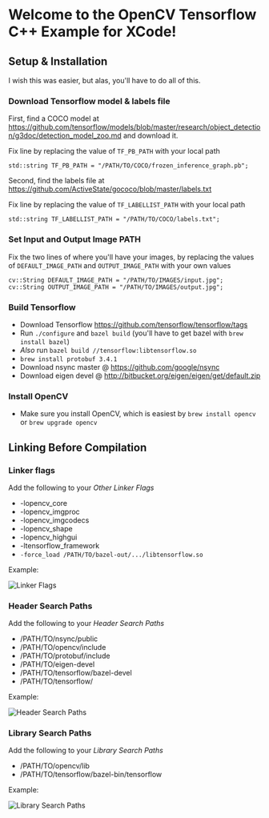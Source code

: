# Welcome to the OpenCV Tensorflow C++ Example for XCode!


## Setup & Installation

I wish this was easier, but alas, you'll have to do all of this.

### Download Tensorflow model & labels file

First, find a COCO model at https://github.com/tensorflow/models/blob/master/research/object_detection/g3doc/detection_model_zoo.md and download it.

Fix line by replacing the value of `TF_PB_PATH` with your local path
```
std::string TF_PB_PATH = "/PATH/TO/COCO/frozen_inference_graph.pb";
```

Second, find the labels file at https://github.com/ActiveState/gococo/blob/master/labels.txt

Fix line by replacing the value of `TF_LABELLIST_PATH` with your local path
```
std::string TF_LABELLIST_PATH = "/PATH/TO/COCO/labels.txt";
```

### Set Input and Output Image PATH
Fix the two lines of where you'll have your images, by replacing the values of `DEFAULT_IMAGE_PATH` and `OUTPUT_IMAGE_PATH` with your own values
```
cv::String DEFAULT_IMAGE_PATH = "/PATH/TO/IMAGES/input.jpg";
cv::String OUTPUT_IMAGE_PATH = "/PATH/TO/IMAGES/output.jpg";
```

### Build Tensorflow

* Download Tensorflow https://github.com/tensorflow/tensorflow/tags
* Run `./configure` and `bazel build` (you'll have to get bazel with `brew install bazel`)
* _Also_ run `bazel build //tensorflow:libtensorflow.so`
* `brew install protobuf 3.4.1`
* Download nsync master @ https://github.com/google/nsync
* Download eigen devel @ http://bitbucket.org/eigen/eigen/get/default.zip

### Install OpenCV

* Make sure you install OpenCV, which is easiest by `brew install opencv` or `brew upgrade opencv`


## Linking Before Compilation

### Linker flags

Add the following to your *Other Linker Flags*

* -lopencv_core
* -lopencv_imgproc
* -lopencv_imgcodecs
* -lopencv_shape
* -lopencv_highgui
* -ltensorflow_framework
* `-force_load /PATH/TO/bazel-out/.../libtensorflow.so`

Example:

![Linker Flags](https://github.com/moorage/OpenCVTensorflowExample/raw/master/readme-linker-flags.png "Linker Flags")


### Header Search Paths

Add the following to your *Header Search Paths*

* /PATH/TO/nsync/public
* /PATH/TO/opencv/include
* /PATH/TO/protobuf/include
* /PATH/TO/eigen-devel
* /PATH/TO/tensorflow/bazel-devel
* /PATH/TO/tensorflow/

Example:

![Header Search Paths](https://github.com/moorage/OpenCVTensorflowExample/raw/master/readme-header-search-paths.png "Header Search Paths")



### Library Search Paths

Add the following to your *Library Search Paths*

* /PATH/TO/opencv/lib
* /PATH/TO/tensorflow/bazel-bin/tensorflow

Example:

![Library Search Paths](https://github.com/moorage/OpenCVTensorflowExample/raw/master/readme-library-search-paths.png "Library Search Paths")
